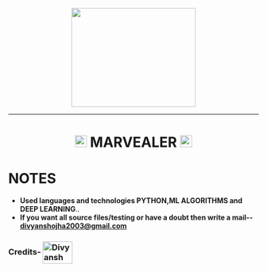 <p align="center">
  <img src="https://i.ibb.co/NxWbPmT/MALVEALER-1.png" height="200" width="250"/>
</p>
<hr>
<h1 align="center"><img src="https://media2.giphy.com/media/3oKIP657aH5QRMkX3q/200w.webp?cid=ecf05e47mikny9esu5y8qbgtrsiz2043qip7rllq2ezixxhv&rid=200w.webp&ct=g" width="24px"> MARVEALER <img src="https://media2.giphy.com/media/3oKIP657aH5QRMkX3q/200w.webp?cid=ecf05e47mikny9esu5y8qbgtrsiz2043qip7rllq2ezixxhv&rid=200w.webp&ct=g" width="24px"></h1>
<p align="center">

  # **NOTES**
  - **Used languages and technologies PYTHON,ML ALGORITHMS and DEEP LEARNING**..
  - **If you want all source files/testing or have a doubt then write a mail-- divyanshojha2003@gmail.com**


### Credits- <a href="https://github.com/divyanshojha99" target="blank"><img  align="center" src="https://i.ibb.co/g77vvbq/download-5.jpg" alt="Divyansh ojha" height="45" width="60" /></a>
